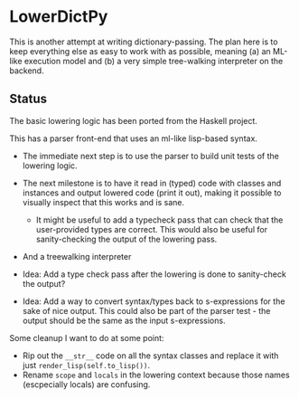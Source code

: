 # LowerDictPy

This is another attempt at writing dictionary-passing. The plan here is to keep everything else as
easy to work with as possible, meaning (a) an ML-like execution model and (b) a very simple
tree-walking interpreter on the backend.


## Status

The basic lowering logic has been ported from the Haskell project.

This has a parser front-end that uses an ml-like lisp-based syntax.

- The immediate next step is to use the parser to build unit tests of the lowering logic.
- The next milestone is to have it read in (typed) code with classes and instances and output
  lowered code (print it out), making it possible to visually inspect that this works and is sane.
    - It might be useful to add a typecheck pass that can check that the user-provided types are
      correct. This would also be useful for sanity-checking the output of the lowering pass.

- And a treewalking interpreter
- Idea: Add a type check pass after the lowering is done to sanity-check the output?
- Idea: Add a way to convert syntax/types back to s-expressions for the sake of nice output. This
  could also be part of the parser test - the output should be the same as the input s-expressions.


Some cleanup I want to do at some point:

- Rip out the `__str__` code on all the syntax classes and replace it with just
  `render_lisp(self.to_lisp())`.
- Rename `scope` and `locals` in the lowering context because those names (escpecially locals) are
  confusing.
